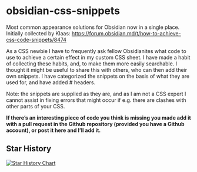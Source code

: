 # obsidian-css-snippets
Most common appearance solutions for Obsidian now in a single place. Initially collected by Klaas: https://forum.obsidian.md/t/how-to-achieve-css-code-snippets/8474

As a CSS newbie I have to frequently ask fellow Obsidianites what code to use to achieve a certain effect in my custom CSS sheet.
I have made a habit of collecting these habits, and, to make them more easily searchable.
I thought it might be useful to share this with others, who can then add their own snippets.
I have categorized the snippets on the basis of what they are used for, and have added # headers.

Note: the snippets are supplied as they are, and as I am not a CSS expert I cannot assist in fixing errors that might occur if e.g. there are clashes with other parts of your CSS.

**If there’s an interesting piece of code you think is missing you made add it with a pull request in the Github repository (provided you have a Github account), or post it here and I’ll add it.**


## Star History

[![Star History Chart](https://api.star-history.com/svg?repos=Dmytro-Shulha/obsidian-css-snippets&type=Date)](https://star-history.com/#Dmytro-Shulha/obsidian-css-snippets&Date)
